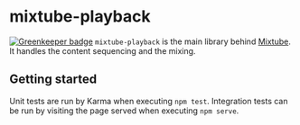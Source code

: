 # mixtube-playback

[![Greenkeeper badge](https://badges.greenkeeper.io/mixtube/mixtube-playback.svg)](https://greenkeeper.io/)
`mixtube-playback` is the main library behind [Mixtube](https://github.com/jraoult/mixtube). It handles the content
sequencing and the mixing.

## Getting started
Unit tests are run by Karma when executing `npm test`. Integration tests can be run by visiting the page
served when executing `npm serve`.